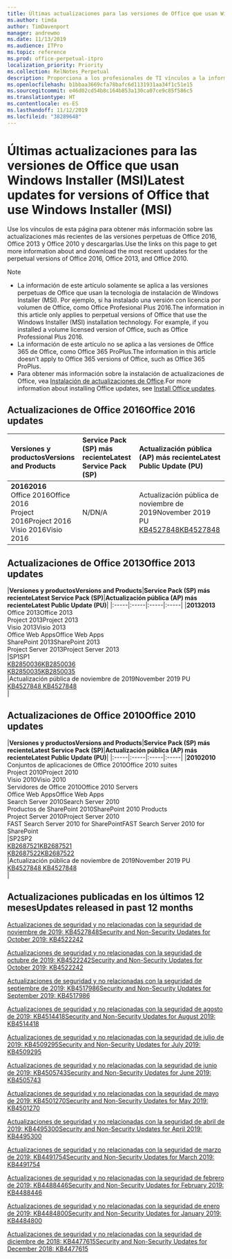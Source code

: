 ```yaml
---
title: Últimas actualizaciones para las versiones de Office que usan Windows Installer (MSI)
ms.author: timda
author: TimDavenport
manager: andrewmo
ms.date: 11/13/2019
ms.audience: ITPro
ms.topic: reference
ms.prod: office-perpetual-itpro
localization_priority: Priority
ms.collection: RelNotes_Perpetual
description: Proporciona a los profesionales de TI vínculos a la información de las últimas actualizaciones de las versiones perpetuas de Office 2016, Office 2013 y Office 2010.
ms.openlocfilehash: b1bbaa3669cfa78bafc6d1131931aa34f1c51e15
ms.sourcegitcommit: e46d02cd54b8c164b853a130ca07ce9c85f586c5
ms.translationtype: HT
ms.contentlocale: es-ES
ms.lasthandoff: 11/12/2019
ms.locfileid: "38289648"
---
```

# <a name="latest-updates-for-versions-of-office-that-use-windows-installer-msi"></a><span data-ttu-id="1053b-103">Últimas actualizaciones para las versiones de Office que usan Windows Installer (MSI)</span><span class="sxs-lookup"><span data-stu-id="1053b-103">Latest updates for versions of Office that use Windows Installer (MSI)</span></span>

<span data-ttu-id="1053b-104">Use los vínculos de esta página para obtener más información sobre las actualizaciones más recientes de las versiones perpetuas de Office 2016, Office 2013 y Office 2010 y descargarlas.</span><span class="sxs-lookup"><span data-stu-id="1053b-104">Use the links on this page to get more information about and download the most recent updates for the perpetual versions of Office 2016, Office 2013, and Office 2010.</span></span>
  
 
> [!NOTE]
> - <span data-ttu-id="1053b-p101">La información de este artículo solamente se aplica a las versiones perpetuas de Office que usan la tecnología de instalación de Windows Installer (MSI). Por ejemplo, si ha instalado una versión con licencia por volumen de Office, como Office Profesional Plus 2016.</span><span class="sxs-lookup"><span data-stu-id="1053b-p101">The information in this article only applies to perpetual versions of Office that use the Windows Installer (MSI) installation technology. For example, if you installed a volume licensed version of Office, such as Office Professional Plus 2016.</span></span>
> - <span data-ttu-id="1053b-107">La información de este artículo no se aplica a las versiones de Office 365 de Office, como Office 365 ProPlus.</span><span class="sxs-lookup"><span data-stu-id="1053b-107">The information in this article doesn't apply to Office 365 versions of Office, such as Office 365 ProPlus.</span></span>
> - <span data-ttu-id="1053b-108">Para obtener más información sobre la instalación de actualizaciones de Office, vea [Instalación de actualizaciones de Office](https://support.office.com/article/2ab296f3-7f03-43a2-8e50-46de917611c5).</span><span class="sxs-lookup"><span data-stu-id="1053b-108">For more information about installing Office updates, see [Install Office updates](https://support.office.com/article/2ab296f3-7f03-43a2-8e50-46de917611c5).</span></span> 


## <a name="office-2016-updates"></a><span data-ttu-id="1053b-109">Actualizaciones de Office 2016</span><span class="sxs-lookup"><span data-stu-id="1053b-109">Office 2016 updates</span></span>

|<span data-ttu-id="1053b-110">**Versiones y productos**</span><span class="sxs-lookup"><span data-stu-id="1053b-110">**Versions and Products**</span></span>|<span data-ttu-id="1053b-111">**Service Pack (SP) más reciente**</span><span class="sxs-lookup"><span data-stu-id="1053b-111">**Latest Service Pack (SP)**</span></span>|<span data-ttu-id="1053b-112">**Actualización pública (AP) más reciente**</span><span class="sxs-lookup"><span data-stu-id="1053b-112">**Latest Public Update (PU)**</span></span>|
|:-----|:-----|:-----|
|<span data-ttu-id="1053b-113">**2016**</span><span class="sxs-lookup"><span data-stu-id="1053b-113">**2016**</span></span> <br/> <span data-ttu-id="1053b-114">Office 2016</span><span class="sxs-lookup"><span data-stu-id="1053b-114">Office 2016</span></span>  <br/> <span data-ttu-id="1053b-115">Project 2016</span><span class="sxs-lookup"><span data-stu-id="1053b-115">Project 2016</span></span>  <br/> <span data-ttu-id="1053b-116">Visio 2016</span><span class="sxs-lookup"><span data-stu-id="1053b-116">Visio 2016</span></span>  <br/> |<span data-ttu-id="1053b-117">N/D</span><span class="sxs-lookup"><span data-stu-id="1053b-117">N/A</span></span>  <br/> |<span data-ttu-id="1053b-118">Actualización pública de noviembre de 2019</span><span class="sxs-lookup"><span data-stu-id="1053b-118">November 2019 PU</span></span>  <br/> [<span data-ttu-id="1053b-119">KB4527848</span><span class="sxs-lookup"><span data-stu-id="1053b-119">KB4527848</span></span>](https://support.microsoft.com/help/4527848) <br/> |
   
## <a name="office-2013-updates"></a><span data-ttu-id="1053b-120">Actualizaciones de Office 2013</span><span class="sxs-lookup"><span data-stu-id="1053b-120">Office 2013 updates</span></span>

|<span data-ttu-id="1053b-121">**Versiones y productos**</span><span class="sxs-lookup"><span data-stu-id="1053b-121">**Versions and Products**</span></span>|<span data-ttu-id="1053b-122">**Service Pack (SP) más reciente**</span><span class="sxs-lookup"><span data-stu-id="1053b-122">**Latest Service Pack (SP)**</span></span>|<span data-ttu-id="1053b-123">**Actualización pública (AP) más reciente**</span><span class="sxs-lookup"><span data-stu-id="1053b-123">**Latest Public Update (PU)**</span></span>|
|:-----|:-----|:-----|:-----|
|<span data-ttu-id="1053b-124">**2013**</span><span class="sxs-lookup"><span data-stu-id="1053b-124">**2013**</span></span> <br/> <span data-ttu-id="1053b-125">Office 2013</span><span class="sxs-lookup"><span data-stu-id="1053b-125">Office 2013</span></span>  <br/> <span data-ttu-id="1053b-126">Project 2013</span><span class="sxs-lookup"><span data-stu-id="1053b-126">Project 2013</span></span>  <br/> <span data-ttu-id="1053b-127">Visio 2013</span><span class="sxs-lookup"><span data-stu-id="1053b-127">Visio 2013</span></span>  <br/> <span data-ttu-id="1053b-128">Office Web Apps</span><span class="sxs-lookup"><span data-stu-id="1053b-128">Office Web Apps</span></span>  <br/> <span data-ttu-id="1053b-129">SharePoint 2013</span><span class="sxs-lookup"><span data-stu-id="1053b-129">SharePoint 2013</span></span>  <br/> <span data-ttu-id="1053b-130">Project Server 2013</span><span class="sxs-lookup"><span data-stu-id="1053b-130">Project Server 2013</span></span>  <br/> |<span data-ttu-id="1053b-131">SP1</span><span class="sxs-lookup"><span data-stu-id="1053b-131">SP1</span></span> <br/> [<span data-ttu-id="1053b-132">KB2850036</span><span class="sxs-lookup"><span data-stu-id="1053b-132">KB2850036</span></span>](https://support.microsoft.com/kb/2850036) <br/>[<span data-ttu-id="1053b-133">KB2850035</span><span class="sxs-lookup"><span data-stu-id="1053b-133">KB2850035</span></span>](https://support.microsoft.com/kb/2850035) <br/> |<span data-ttu-id="1053b-134">Actualización pública de noviembre de 2019</span><span class="sxs-lookup"><span data-stu-id="1053b-134">November 2019 PU</span></span>  <br/> [<span data-ttu-id="1053b-135">KB4527848 </span><span class="sxs-lookup"><span data-stu-id="1053b-135">KB4527848 </span></span>](https://support.microsoft.com/help/4527848 ) <br/> |
   
## <a name="office-2010-updates"></a><span data-ttu-id="1053b-136">Actualizaciones de Office 2010</span><span class="sxs-lookup"><span data-stu-id="1053b-136">Office 2010 updates</span></span>

|<span data-ttu-id="1053b-137">**Versiones y productos**</span><span class="sxs-lookup"><span data-stu-id="1053b-137">**Versions and Products**</span></span>|<span data-ttu-id="1053b-138">**Service Pack (SP) más reciente**</span><span class="sxs-lookup"><span data-stu-id="1053b-138">**Latest Service Pack (SP)**</span></span>|<span data-ttu-id="1053b-139">**Actualización pública (AP) más reciente**</span><span class="sxs-lookup"><span data-stu-id="1053b-139">**Latest Public Update (PU)**</span></span>|
|:-----|:-----|:-----|:-----|
|<span data-ttu-id="1053b-140">**2010**</span><span class="sxs-lookup"><span data-stu-id="1053b-140">**2010**</span></span> <br/> <span data-ttu-id="1053b-141">Conjuntos de aplicaciones de Office 2010</span><span class="sxs-lookup"><span data-stu-id="1053b-141">Office 2010 suites</span></span>  <br/> <span data-ttu-id="1053b-142">Project 2010</span><span class="sxs-lookup"><span data-stu-id="1053b-142">Project 2010</span></span>  <br/> <span data-ttu-id="1053b-143">Visio 2010</span><span class="sxs-lookup"><span data-stu-id="1053b-143">Visio 2010</span></span>  <br/> <span data-ttu-id="1053b-144">Servidores de Office 2010</span><span class="sxs-lookup"><span data-stu-id="1053b-144">Office 2010 Servers</span></span>  <br/> <span data-ttu-id="1053b-145">Office Web Apps</span><span class="sxs-lookup"><span data-stu-id="1053b-145">Office Web Apps</span></span>  <br/> <span data-ttu-id="1053b-146">Search Server 2010</span><span class="sxs-lookup"><span data-stu-id="1053b-146">Search Server 2010</span></span>  <br/> <span data-ttu-id="1053b-147">Productos de SharePoint 2010</span><span class="sxs-lookup"><span data-stu-id="1053b-147">SharePoint 2010 Products</span></span>  <br/> <span data-ttu-id="1053b-148">Project Server 2010</span><span class="sxs-lookup"><span data-stu-id="1053b-148">Project Server 2010</span></span>  <br/> <span data-ttu-id="1053b-149">FAST Search Server 2010 for SharePoint</span><span class="sxs-lookup"><span data-stu-id="1053b-149">FAST Search Server 2010 for SharePoint</span></span>  <br/> |<span data-ttu-id="1053b-150">SP2</span><span class="sxs-lookup"><span data-stu-id="1053b-150">SP2</span></span> <br/>[<span data-ttu-id="1053b-151">KB2687521</span><span class="sxs-lookup"><span data-stu-id="1053b-151">KB2687521</span></span>](https://support.microsoft.com/kb/2687521) <br/> [<span data-ttu-id="1053b-152">KB2687522</span><span class="sxs-lookup"><span data-stu-id="1053b-152">KB2687522</span></span>](https://support.microsoft.com/kb/2687522) <br/> |<span data-ttu-id="1053b-153">Actualización pública de noviembre de 2019</span><span class="sxs-lookup"><span data-stu-id="1053b-153">November 2019 PU</span></span>  <br/> [<span data-ttu-id="1053b-154">KB4527848 </span><span class="sxs-lookup"><span data-stu-id="1053b-154">KB4527848 </span></span>](https://support.microsoft.com/help/4527848 ) <br/>|
   

   
## <a name="updates-released-in-past-12-months"></a><span data-ttu-id="1053b-155">Actualizaciones publicadas en los últimos 12 meses</span><span class="sxs-lookup"><span data-stu-id="1053b-155">Updates released in past 12 months</span></span>

[<span data-ttu-id="1053b-156">Actualizaciones de seguridad y no relacionadas con la seguridad de noviembre de 2019: KB4527848</span><span class="sxs-lookup"><span data-stu-id="1053b-156">Security and Non-Security Updates for October 2019: KB4522242</span></span>](https://support.microsoft.com/help/4527848)

[<span data-ttu-id="1053b-157">Actualizaciones de seguridad y no relacionadas con la seguridad de octubre de 2019: KB4522242</span><span class="sxs-lookup"><span data-stu-id="1053b-157">Security and Non-Security Updates for October 2019: KB4522242</span></span>](https://support.microsoft.com/help/4522242)

[<span data-ttu-id="1053b-158">Actualizaciones de seguridad y no relacionadas con la seguridad de septiembre de 2019: KB4517986</span><span class="sxs-lookup"><span data-stu-id="1053b-158">Security and Non-Security Updates for September 2019: KB4517986</span></span>](https://support.microsoft.com/help/4517986 )

[<span data-ttu-id="1053b-159">Actualizaciones de seguridad y no relacionadas con la seguridad de agosto de 2019: KB4514418</span><span class="sxs-lookup"><span data-stu-id="1053b-159">Security and Non-Security Updates for August 2019: KB4514418</span></span>](https://support.microsoft.com/help/4514418)

[<span data-ttu-id="1053b-160">Actualizaciones de seguridad y no relacionadas con la seguridad de julio de 2019: KB4509295</span><span class="sxs-lookup"><span data-stu-id="1053b-160">Security and Non-Security Updates for July 2019: KB4509295</span></span>](https://support.microsoft.com/help/4509295)

[<span data-ttu-id="1053b-161">Actualizaciones de seguridad y no relacionadas con la seguridad de junio de 2019: KB4505743</span><span class="sxs-lookup"><span data-stu-id="1053b-161">Security and Non-Security Updates for June 2019: KB4505743</span></span>](https://support.microsoft.com/help/4505743)

[<span data-ttu-id="1053b-162">Actualizaciones de seguridad y no relacionadas con la seguridad de mayo de 2019: KB4501270</span><span class="sxs-lookup"><span data-stu-id="1053b-162">Security and Non-Security Updates for May 2019: KB4501270 </span></span>](https://support.microsoft.com/es-ES/help/4501270)

[<span data-ttu-id="1053b-163">Actualizaciones de seguridad y no relacionadas con la seguridad de abril de 2019: KB4495300</span><span class="sxs-lookup"><span data-stu-id="1053b-163">Security and Non-Security Updates for April 2019: KB4495300</span></span>](https://support.microsoft.com/es-ES/help/4495300)

[<span data-ttu-id="1053b-164">Actualizaciones de seguridad y no relacionadas con la seguridad de marzo de 2019: KB4491754</span><span class="sxs-lookup"><span data-stu-id="1053b-164">Security and Non-Security Updates for March 2019: KB4491754</span></span>](https://support.microsoft.com/es-ES/help/4491754) 

[<span data-ttu-id="1053b-165">Actualizaciones de seguridad y no relacionadas con la seguridad de febrero de 2019: KB4488446</span><span class="sxs-lookup"><span data-stu-id="1053b-165">Security and Non-Security Updates for February 2019: KB4488446</span></span>](https://support.microsoft.com/help/4488446)

[<span data-ttu-id="1053b-166">Actualizaciones de seguridad y no relacionadas con la seguridad de enero de 2019: KB4484800</span><span class="sxs-lookup"><span data-stu-id="1053b-166">Security and Non-Security Updates for January 2019: KB4484800</span></span>](https://support.microsoft.com/help/4484800)

[<span data-ttu-id="1053b-167">Actualizaciones de seguridad y no relacionadas con la seguridad de diciembre de 2018: KB4477615</span><span class="sxs-lookup"><span data-stu-id="1053b-167">Security and Non-Security Updates for December 2018: KB4477615</span></span>](https://support.microsoft.com/help/4477615)





 

   

   

  


  
 
  
 
  

  
   
  
